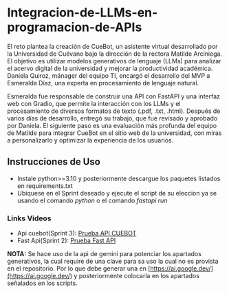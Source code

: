 # Integracion-de-LLMs-en-programacion-de-APIs
El reto plantea la creación de CueBot, un asistente virtual desarrollado por la Universidad de Cuévano bajo la dirección de la rectora Matilde Arciniega. El objetivo es utilizar modelos generativos de lenguaje (LLMs) para analizar el acervo digital de la universidad y mejorar la productividad académica. Daniela Quiroz, mánager del equipo TI, encargó el desarrollo del MVP a Esmeralda Díaz, una experta en procesamiento de lenguaje natural.

Esmeralda fue responsable de construir una API con FastAPI y una interfaz web con Gradio, que permite la interacción con los LLMs y el procesamiento de diversos formatos de texto (.pdf, .txt, .html). Después de varios días de desarrollo, entregó su trabajo, que fue revisado y aprobado por Daniela. El siguiente paso es una evaluación más profunda del equipo de Matilde para integrar CueBot en el sitio web de la universidad, con miras a personalizarlo y optimizar la experiencia de los usuarios.

## Instrucciones de Uso

- Instale python>=3.10  y posteriormente descargue los paquetes listados en requirements.txt
- Ubiquese en el Sprint deseado y ejecute el script de su eleccion ya se usando el comando *python* o el comando *fastapi run*

### Links Videos
- Api cuebot(Sprint 3): [Prueba API CUEBOT](https://drive.google.com/file/d/1r32g2gU-tkpbkUqiIFUi2kmP3Qo_-lFU/view?usp=sharing)
- Fast Api(Sprint 2): [Prueba Fast API](https://drive.google.com/file/d/1XsLmQwsfnBeeYWmSL_dxJjzrY3n4rP1Z/view?usp=sharing)
  
**NOTA:**
Se hace uso de la api de gemini para potenciar los apartados generativos, la cual require de una clave para sa uso la cual no es provista en el repositorio. 
Por lo que debe generar una en [https://ai.google.dev/](https://ai.google.dev/) y posteriormente colocarla en los apartados señalados en los scripts.
